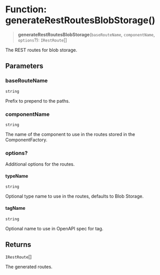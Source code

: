 # Function: generateRestRoutesBlobStorage()

> **generateRestRoutesBlobStorage**(`baseRouteName`, `componentName`, `options`?): `IRestRoute`[]

The REST routes for blob storage.

## Parameters

### baseRouteName

`string`

Prefix to prepend to the paths.

### componentName

`string`

The name of the component to use in the routes stored in the ComponentFactory.

### options?

Additional options for the routes.

#### typeName

`string`

Optional type name to use in the routes, defaults to Blob Storage.

#### tagName

`string`

Optional name to use in OpenAPI spec for tag.

## Returns

`IRestRoute`[]

The generated routes.
